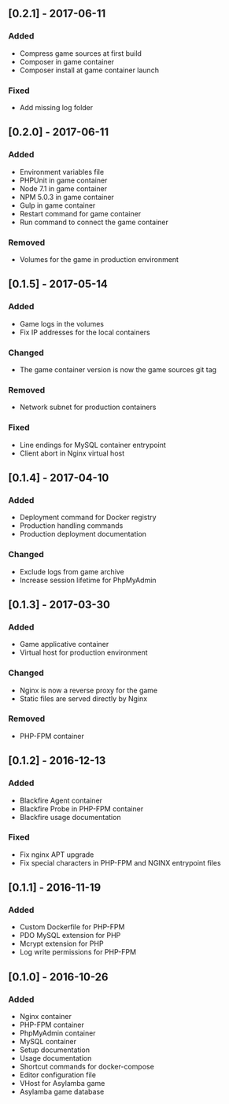 ## [0.2.1] - 2017-06-11
### Added
- Compress game sources at first build
- Composer in game container
- Composer install at game container launch

### Fixed
- Add missing log folder

## [0.2.0] - 2017-06-11
### Added
- Environment variables file
- PHPUnit in game container
- Node 7.1 in game container
- NPM 5.0.3 in game container
- Gulp in game container
- Restart command for game container
- Run command to connect the game container

### Removed
- Volumes for the game in production environment

## [0.1.5] - 2017-05-14
### Added
- Game logs in the volumes
- Fix IP addresses for the local containers

### Changed
- The game container version is now the game sources git tag

### Removed
- Network subnet for production containers

### Fixed
- Line endings for MySQL container entrypoint
- Client abort in Nginx virtual host

## [0.1.4] - 2017-04-10
### Added
- Deployment command for Docker registry
- Production handling commands
- Production deployment documentation

### Changed
- Exclude logs from game archive
- Increase session lifetime for PhpMyAdmin

## [0.1.3] - 2017-03-30
### Added
- Game applicative container
- Virtual host for production environment

### Changed
- Nginx is now a reverse proxy for the game
- Static files are served directly by Nginx

### Removed
- PHP-FPM container

## [0.1.2] - 2016-12-13
### Added
- Blackfire Agent container
- Blackfire Probe in PHP-FPM container
- Blackfire usage documentation

### Fixed
- Fix nginx APT upgrade
- Fix special characters in PHP-FPM and NGINX entrypoint files

## [0.1.1] - 2016-11-19
### Added
- Custom Dockerfile for PHP-FPM
- PDO MySQL extension for PHP
- Mcrypt extension for PHP
- Log write permissions for PHP-FPM

## [0.1.0] - 2016-10-26
### Added
- Nginx container
- PHP-FPM container
- PhpMyAdmin container
- MySQL container
- Setup documentation
- Usage documentation
- Shortcut commands for docker-compose
- Editor configuration file
- VHost for Asylamba game
- Asylamba game database
